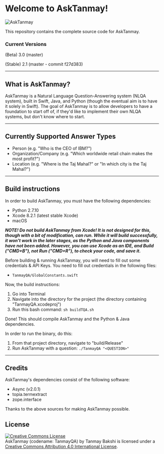 # Welcome to AskTanmay!
![AskTanmay](http://www.tanmaybakshi.com/asktanmaylogo5.png)

This repository contains the complete source code for AskTanmay.
### Current Versions
(Beta) 3.0 (master)

(Stable) 2.1 (master - commit f27d383)


----------
## What is AskTanmay?
AskTanmay is a Natural Language Question-Answering system (NLQA system), built in Swift, Java, and Python (though the eventual aim is to have it solely in Swift). The goal of AskTanmay is to allow developers to have a foundation to start off of, if they'd like to implement their own NLQA systems, but don't know where to start.


----------
## Currently Supported Answer Types
 - Person (e.g. "Who is the CEO of IBM?")
 - Organization/Company (e.g. "Which worldwide retail chain makes the most profit?")
 - Location (e.g. "Where is the Taj Mahal?" or "In which city is the Taj Mahal?")


----------
## Build instructions
In order to build AskTanmay, you must have the following dependencies:

 - Python 2.7.10
 - Xcode 8.2.1 (latest stable Xcode)
 - macOS

***NOTE! Do not build AskTanmay from Xcode! It is not designed for this, though with a bit of modification, can run. While it will build successfully, it won't work in the later stages, as the Python and Java components have not been added. However, you can use Xcode as an IDE, and Build ("CMD+B"), not Run ("CMD+R"), to check your code, and save it.***

Before building & running AskTanmay, you will need to fill out some credentials & API Keys. You need to fill out credentials in the following files:
- `TanmayQA/GlobalConstants.swift`

Now, the build instructions:

 1. Go into Terminal
 2. Navigate into the directory for the project (the directory
        containing "TanmayQA.xcodeproj")
 3. Run this bash command: `sh buildTQA.sh`
 
Done! This should compile AskTanmay and the Python & Java dependencies.

In order to run the binary, do this:

 1. From that project directory, navigate to "build/Release"
 2. Run AskTanmay with a question: `./TanmayQA "<QUESTION>"`

----------
## Credits
AskTanmay's dependencies consist of the following software:
- Async (v2.0.1)
- topia.termextract
- zope.interface

Thanks to the above sources for making AskTanmay possible.

## License

<a rel="license" href="http://creativecommons.org/licenses/by/4.0/"><img alt="Creative Commons License" style="border-width:0" src="https://i.creativecommons.org/l/by/4.0/88x31.png" /></a><br /><span xmlns:dct="http://purl.org/dc/terms/" property="dct:title">AskTanmay (codename: TanmayQA)</span> by <span xmlns:cc="http://creativecommons.org/ns#" property="cc:attributionName">Tanmay Bakshi</span> is licensed under a <a rel="license" href="http://creativecommons.org/licenses/by/4.0/">Creative Commons Attribution 4.0 International License</a>.
